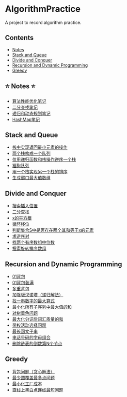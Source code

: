 # AlgorithmPractice
A project to record algorithm practice. 

## Contents 
* [Notes](#Notes)
* [Stack and Queue](#StackAndQueue)
* [Divide and Conquer](#DivideAndConquer)
* [Recursion and Dynamic Programming](#RecursionAndDynamicProgramming)
* [Greedy](#Greedy)

<span id="Notes"></span>
## ⭐ Notes ⭐
* [算法性能优化笔记](./src/PerformanceOptimization.md)
* [二分查找笔记](./src/BinarySearch.md)
* [递归和动态规划笔记](./src/RecursionAndDynamicProgramming.md)
* [HashMap笔记](./src/HashMapNote.md)

<span id="StackAndQueue"></span>
## Stack and Queue
* [栈中实现返回最小元素的操作](./src/MyStack.java)
* [两个栈构成一个队列](./src/TwoStackQueue.java)
* [仅用递归函数和栈操作逆序一个栈](./src/ReverseStackByRecursion.java)
* [猫狗队列](./src/DogCatQueue.java)
* [用一个栈实现另一个栈的排序](./src/SortStackByStack.java)
* [生成窗口最大值数组](./src/MaxWindow.java)

<span id="DivideAndConquer"></span>
## Divide and Conquer
* [搜索插入位置](./src/SearchInsertPosition.java)
* [二分查找](./src/BinarySearchExample.java)
* [x的平方根](./src/SqrtOfX.java)
* [循环移位](./src/CycleShift.py)
* [判断集合S中是否存在两个其和等于x的元素](./src/FindNumsEaualS.py)
* [求逆序对](./src/Inversions.py)
* [找两个有序数组中位数](./src/FindMedianSortedArrays.java)
* [搜索旋转排序数组](./src/SearchInRotatedSortedArray.java)

<span id="RecursionAndDynamicProgramming"></span>
## Recursion and Dynamic Programming
* [01背包](./src/Bag01.java)
* [01背包装满](./src/ProperBag.java)
* [多重背包](./src/MultipleBag.java)
* [加强版汉诺塔（递归解法）](./src/EnhancedHanNoi.java)
* [找一串数字的最大算式](./src/GetMaxEquation.java)
* [最小化所有子序列中最大值的和](./src/MinMaxSum.java)
* [对树着色问题](./src/ColorTheTree.java)
* [最大化分词后词汇质量的和](./src/MaxWordSegmentation.java)
* [带权活动选择问题](./src/MaxWeightActivity.java)
* [最长回文子串](./src/LongestPalindromicSubstring.java)
* [电话号码的字母组合](./src/LetterCombinations.java)
* [删除链表的倒数第N个节点](./src/RemoveNthFromEnd.java)

<span id="Greedy"></span>
## Greedy
* [背包问题（贪心解法）](./src/GreedyBag.java)
* [最少圆覆盖最多点问题](./src/BoatCommunication.java)
* [最小化工厂成本](./src/MinFactoryCost.java)
* [直线上黑白点连线最短问题](./src/MinBlackWhiteLine.java)























